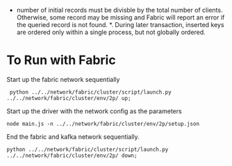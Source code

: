 * number of initial records must be divisble by the total number of clients.
Otherwise, some record may be missing and Fabric will report an error if the queried record is not found. 
*. During later transaction, inserted keys are ordered only within a single process, but not globally ordered.

# To Run with Fabric
Start up the fabric network sequentially
```
 python ../../network/fabric/cluster/script/launch.py ../../network/fabric/cluster/env/2p/ up;
```

Start up the driver with the network config as the parameters
```
node main.js -n ../../network/fabric/cluster/env/2p/setup.json
```

End the fabric and kafka network sequentially. 
```
python ../../network/fabric/cluster/script/launch.py ../../network/fabric/cluster/env/2p/ down;
```